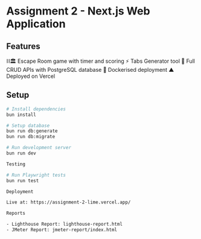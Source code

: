 # Assignment 2 - Next.js Web Application

## Features

⛓️🏛️ Escape Room game with timer and scoring
⚡ Tabs Generator tool
🐘 Full CRUD APIs with PostgreSQL database
🐋 Dockerised deployment
▲ Deployed on Vercel

## Setup

```sh
# Install dependencies
bun install

# Setup database
bun run db:generate
bun run db:migrate

# Run development server
bun run dev

Testing

# Run Playwright tests
bun run test

Deployment

Live at: https://assignment-2-lime.vercel.app/

Reports

- Lighthouse Report: lighthouse-report.html
- JMeter Report: jmeter-report/index.html
